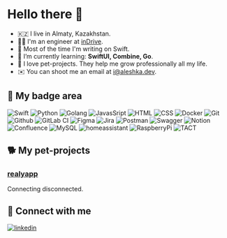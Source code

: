# Hello there 👋

- 🇰🇿 I live in Almaty, Kazakhstan.
- 👨‍💻 I'm an engineer at [inDrive](https://indrive.com).
- 🍏 Most of the time I'm writing on Swift.
- 🌱 I’m currently learning: __SwiftUI, Combine, Go__.
- 🚀 I love pet-projects. They help me grow professionally all my life.
- ✉️ You can shoot me an email at [i@aleshka.dev](mailto:i@aleshka.dev).

## 🔨 My badge area

![Swift](https://img.shields.io/badge/swift-F54A2A?style=for-the-badge&logo=swift&logoColor=white)
![Python](https://img.shields.io/badge/python%20-%2314354C.svg?&style=for-the-badge&logo=python&logoColor=white)
![Golang](https://img.shields.io/badge/go-%2300ADD8.svg?&style=for-the-badge&logo=go&logoColor=white)
![JavasSript](https://img.shields.io/badge/javascript%20-%23323330.svg?&style=for-the-badge&logo=javascript&logoColor=%23F7DF1E)
![HTML](https://img.shields.io/badge/html%20-%23E34F26.svg?&style=for-the-badge&logo=html5&logoColor=white)
![CSS](https://img.shields.io/badge/css%20-%231572B6.svg?&style=for-the-badge&logo=css3&logoColor=white)
![Docker](https://img.shields.io/badge/docker-%232496ED.svg?&style=for-the-badge&logo=docker&logoColor=white)
![Git](https://img.shields.io/badge/git%20-%23F05033.svg?&style=for-the-badge&logo=git&logoColor=white) 
![Github](https://img.shields.io/badge/github%20actions%20-%232671E5.svg?&style=for-the-badge&logo=github%20actions&logoColor=white)
![GitLab CI](https://img.shields.io/badge/gitlab%20ci-%23181717.svg?style=for-the-badge&logo=gitlab&logoColor=white)
![Figma](https://img.shields.io/badge/figma-%23F24E1E.svg?style=for-the-badge&logo=figma&logoColor=white)
![Jira](https://img.shields.io/badge/jira-%230A0FFF.svg?style=for-the-badge&logoo=jira&logoColor=white)
![Postman](https://img.shields.io/badge/Postman-FF6C37?style=for-the-badge&logo=postman&logoColor=white)
![Swagger](https://img.shields.io/badge/-Swagger-%23Clojure?style=for-the-badge&logo=swagger&logoColor=white)
![Notion](https://img.shields.io/badge/Notion-%23000000.svg?style=for-the-badge&logo=notion&logoColor=white)
![Confluence](https://img.shields.io/badge/confluence-%23172BF4.svg?style=for-the-badge&logo=confluence&logoColor=white)
![MySQL](https://img.shields.io/badge/mysql-%2300f.svg?style=for-the-badge&logo=mysql&logoColor=white)
![homeassistant](https://img.shields.io/badge/homeassistant%20-%2341BDF5.svg?&style=for-the-badge&logo=home%20assistant&logoColor=white)
![RaspberryPi](https://img.shields.io/badge/RASPBERRY%20PI-%23C51A4A.svg?&style=for-the-badge&logo=raspberry%20pi&logoColor=white)
![TACT](https://img.shields.io/badge/TACT-3C3C3D?style=for-the-badge&logo=TACT&logoColor=white) 

## 🐕 My pet-projects

### [realyapp](https://realyapp.com)

Connecting disconnected.

## 🤝 Connect with me

[![linkedin](https://img.shields.io/badge/linkedin%20-%230077B5.svg?&style=for-the-badge&logo=linkedin&logoColor=white)](https://www.linkedin.com/in/alexey1312/) 
